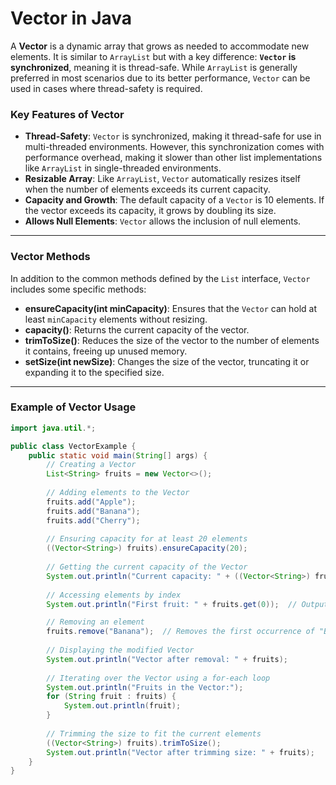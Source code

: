 # Vector in Java

A **Vector** is a dynamic array that grows as needed to accommodate new elements. It is similar to `ArrayList` but with a key difference: **`Vector` is synchronized**, meaning it is thread-safe. While `ArrayList` is generally preferred in most scenarios due to its better performance, `Vector` can be used in cases where thread-safety is required.

### **Key Features of Vector**
- **Thread-Safety**: `Vector` is synchronized, making it thread-safe for use in multi-threaded environments. However, this synchronization comes with performance overhead, making it slower than other list implementations like `ArrayList` in single-threaded environments.
- **Resizable Array**: Like `ArrayList`, `Vector` automatically resizes itself when the number of elements exceeds its current capacity.
- **Capacity and Growth**: The default capacity of a `Vector` is 10 elements. If the vector exceeds its capacity, it grows by doubling its size.
- **Allows Null Elements**: `Vector` allows the inclusion of null elements.

---

### **Vector Methods**

In addition to the common methods defined by the `List` interface, `Vector` includes some specific methods:
- **ensureCapacity(int minCapacity)**: Ensures that the `Vector` can hold at least `minCapacity` elements without resizing.
- **capacity()**: Returns the current capacity of the vector.
- **trimToSize()**: Reduces the size of the vector to the number of elements it contains, freeing up unused memory.
- **setSize(int newSize)**: Changes the size of the vector, truncating it or expanding it to the specified size.

---

### **Example of Vector Usage**

```java
import java.util.*;

public class VectorExample {
    public static void main(String[] args) {
        // Creating a Vector
        List<String> fruits = new Vector<>();
        
        // Adding elements to the Vector
        fruits.add("Apple");
        fruits.add("Banana");
        fruits.add("Cherry");
        
        // Ensuring capacity for at least 20 elements
        ((Vector<String>) fruits).ensureCapacity(20);
        
        // Getting the current capacity of the Vector
        System.out.println("Current capacity: " + ((Vector<String>) fruits).capacity());
        
        // Accessing elements by index
        System.out.println("First fruit: " + fruits.get(0));  // Output: Apple

        // Removing an element
        fruits.remove("Banana");  // Removes the first occurrence of "Banana"
        
        // Displaying the modified Vector
        System.out.println("Vector after removal: " + fruits);
        
        // Iterating over the Vector using a for-each loop
        System.out.println("Fruits in the Vector:");
        for (String fruit : fruits) {
            System.out.println(fruit);
        }
        
        // Trimming the size to fit the current elements
        ((Vector<String>) fruits).trimToSize();
        System.out.println("Vector after trimming size: " + fruits);
    }
}
```